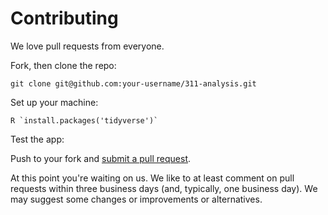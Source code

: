 # Contributing

We love pull requests from everyone. 

Fork, then clone the repo:

    git clone git@github.com:your-username/311-analysis.git

Set up your machine:

    R `install.packages('tidyverse')`
Test the app: 
    
Push to your fork and [submit a pull request][pr].

[pr]: https://github.com/datala/311-analysis/compare/

At this point you're waiting on us. We like to at least comment on pull requests
within three business days (and, typically, one business day). We may suggest
some changes or improvements or alternatives.



